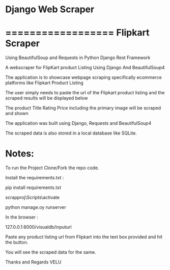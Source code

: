 # Django Web Scraper
==================
Flipkart Scraper
=================

Using BeautifulSoup and Requests in Python Django Rest Framework

A webscraper for FlipKart product Listing Using Django And BeautifulSoup4

The application is to showcase webpage scraping specifically ecommerce platforms like  Flipkart Product Listing

The user simply needs to paste the url of the Flipkart product listing and the scraped results will be displayed below

The product Title Rating Price including the primary image will be scraped and shown

The application was built using Django, Requests and BeautifulSoup4

The scraped data is also stored in a local database like SQLite.

Notes:
======
To run the Project Clone/Fork the repo code.

Install the requirements.txt :

pip install requirements.txt

scrapproj\Scripts\activate

python manage.oy runserver 

In the browser : 

127.0.0.1:8000/visualdb/inputurl

Paste any product listing  url from Flipkart into the text box provided and hit the button.  

You will see the scraped data for the same.

Thanks and Regards 
VELU
